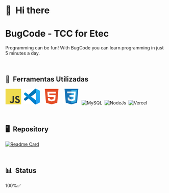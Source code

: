 # 👋 &nbsp;Hi there
# BugCode - TCC for Etec

Programming can be fun! With BugCode you can learn programming in just 5 minutes a day.

&nbsp;

## 🧰 &nbsp;Ferramentas Utilizadas

<img  src="https://raw.githubusercontent.com/devicons/devicon/1119b9f84c0290e0f0b38982099a2bd027a48bf1/icons/javascript/javascript-original.svg" alt="JavaScript" width="50" height="50"/>&nbsp;
<img  src="https://raw.githubusercontent.com/devicons/devicon/1119b9f84c0290e0f0b38982099a2bd027a48bf1/icons/vscode/vscode-original.svg" alt="VSCode" width="50" height="50"/> &nbsp;
<img  src="https://raw.githubusercontent.com/devicons/devicon/1119b9f84c0290e0f0b38982099a2bd027a48bf1/icons/html5/html5-plain.svg" alt="HTML5" width="50" height="50"/> &nbsp;
<img  src="https://raw.githubusercontent.com/devicons/devicon/1119b9f84c0290e0f0b38982099a2bd027a48bf1/icons/css3/css3-original.svg" alt="CSS3" width="50" height="50"/>&nbsp;
<img src="https://cdn.jsdelivr.net/gh/devicons/devicon@latest/icons/mysql/mysql-original.svg" alt="MySQL" width="50" height="50"/>&nbsp;
<img src="https://cdn.jsdelivr.net/gh/devicons/devicon@latest/icons/nodejs/nodejs-original.svg" alt="NodeJs" width="50" height="50"/>&nbsp;
<img src="https://cdn.jsdelivr.net/gh/devicons/devicon@latest/icons/vercel/vercel-line.svg" alt="Vercel" width="50" height="50"/>
              
&nbsp;

## 🖥 &nbsp;Repository
[![Readme Card](https://github-readme-stats.vercel.app/api/pin/?username=LucasSilvaC&repo=BugCode&bg_color=0d1116&title_color=ce09ec&text_color=a4aacb&icon_color=007ec6)](https://github.com/LucasSilvaC/BugCode) &nbsp;
        
&nbsp;

## 📊 &nbsp;Status
100%✅
